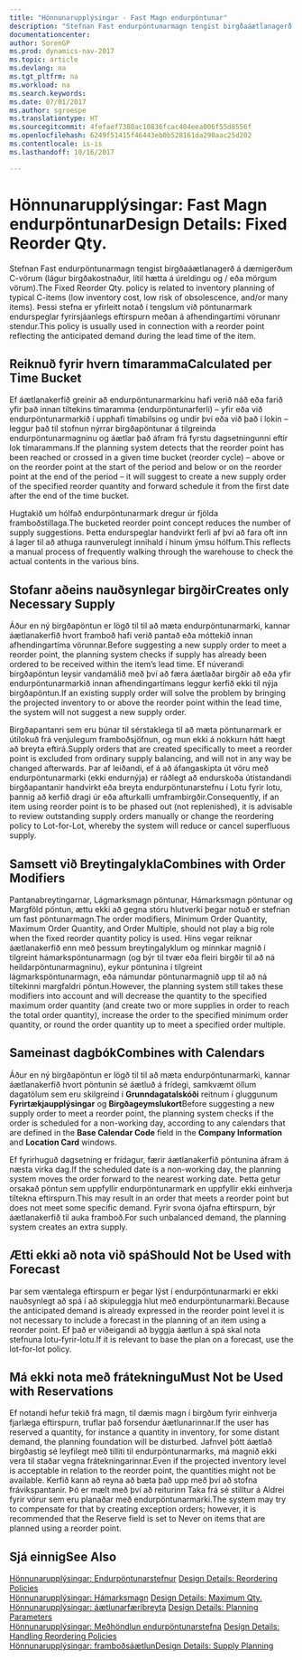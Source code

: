 ```yaml
---
title: "Hönnunarupplýsingar - Fast Magn endurpöntunar"
description: "Stefnan Fast endurpöntunarmagn tengist birgðaáætlanagerð á dæmigerðum C-vörum (lágur birgðakostnaður, lítil hætta á úreldingu og / eða mörgum vörum). Þessi stefna er yfirleitt notað í tengslum við pöntunarmark endurspeglar fyrirsjáanlegs eftirspurn meðan á afhendingartími vörunanr stendur."
documentationcenter: 
author: SorenGP
ms.prod: dynamics-nav-2017
ms.topic: article
ms.devlang: na
ms.tgt_pltfrm: na
ms.workload: na
ms.search.keywords: 
ms.date: 07/01/2017
ms.author: sgroespe
ms.translationtype: HT
ms.sourcegitcommit: 4fefaef7380ac10836fcac404eea006f55d8556f
ms.openlocfilehash: 6249f51415f46443eb0b528161da290aac25d202
ms.contentlocale: is-is
ms.lasthandoff: 10/16/2017

---
```

# <a name="design-details-fixed-reorder-qty"></a><span data-ttu-id="ce45e-104">Hönnunarupplýsingar: Fast Magn endurpöntunar</span><span class="sxs-lookup"><span data-stu-id="ce45e-104">Design Details: Fixed Reorder Qty.</span></span>
<span data-ttu-id="ce45e-105">Stefnan Fast endurpöntunarmagn tengist birgðaáætlanagerð á dæmigerðum C-vörum (lágur birgðakostnaður, lítil hætta á úreldingu og / eða mörgum vörum).</span><span class="sxs-lookup"><span data-stu-id="ce45e-105">The Fixed Reorder Qty. policy is related to inventory planning of typical C-items (low inventory cost, low risk of obsolescence, and/or many items).</span></span> <span data-ttu-id="ce45e-106">Þessi stefna er yfirleitt notað í tengslum við pöntunarmark endurspeglar fyrirsjáanlegs eftirspurn meðan á afhendingartími vörunanr stendur.</span><span class="sxs-lookup"><span data-stu-id="ce45e-106">This policy is usually used in connection with a reorder point reflecting the anticipated demand during the lead time of the item.</span></span>  

## <a name="calculated-per-time-bucket"></a><span data-ttu-id="ce45e-107">Reiknuð fyrir hvern tímaramma</span><span class="sxs-lookup"><span data-stu-id="ce45e-107">Calculated per Time Bucket</span></span>  
 <span data-ttu-id="ce45e-108">Ef áætlanakerfið greinir að endurpöntunarmarkinu hafi verið náð eða farið yfir það innan tiltekins tímaramma (endurpöntunarferli) – yfir eða við endurpöntunarmarkið í upphafi tímabilsins og undir því eða við það í lokin – leggur það til stofnun nýrrar birgðapöntunar á tilgreinda endurpöntunarmagninu og áætlar það áfram frá fyrstu dagsetningunni eftir lok tímarammans.</span><span class="sxs-lookup"><span data-stu-id="ce45e-108">If the planning system detects that the reorder point has been reached or crossed in a given time bucket (reorder cycle) – above or on the reorder point at the start of the period and below or on the reorder point at the end of the period – it will suggest to create a new supply order of the specified reorder quantity and forward schedule it from the first date after the end of the time bucket.</span></span>  

 <span data-ttu-id="ce45e-109">Hugtakið um hólfað endurpöntunarmark dregur úr fjölda framboðstillaga.</span><span class="sxs-lookup"><span data-stu-id="ce45e-109">The bucketed reorder point concept reduces the number of supply suggestions.</span></span> <span data-ttu-id="ce45e-110">Þetta endurspeglar handvirkt ferli af því að fara oft inn á lager til að athuga raunverulegt innihald í hinum ýmsu hólfum.</span><span class="sxs-lookup"><span data-stu-id="ce45e-110">This reflects a manual process of frequently walking through the warehouse to check the actual contents in the various bins.</span></span>  

## <a name="creates-only-necessary-supply"></a><span data-ttu-id="ce45e-111">Stofanr aðeins nauðsynlegar birgðir</span><span class="sxs-lookup"><span data-stu-id="ce45e-111">Creates only Necessary Supply</span></span>  
 <span data-ttu-id="ce45e-112">Áður en ný birgðapöntun er lögð til til að mæta endurpöntunarmarki, kannar áætlanakerfið hvort framboð hafi verið pantað eða móttekið innan afhendingartíma vörunnar.</span><span class="sxs-lookup"><span data-stu-id="ce45e-112">Before suggesting a new supply order to meet a reorder point, the planning system checks if supply has already been ordered to be received within the item’s lead time.</span></span> <span data-ttu-id="ce45e-113">Ef núverandi birgðapöntun leysir vandamálið með því að færa áætlaðar birgðir að eða yfir endurpöntunarmarkið innan afhendingartímans leggur kerfið ekki til nýja birgðapöntun.</span><span class="sxs-lookup"><span data-stu-id="ce45e-113">If an existing supply order will solve the problem by bringing the projected inventory to or above the reorder point within the lead time, the system will not suggest a new supply order.</span></span>  

 <span data-ttu-id="ce45e-114">Birgðapantanri sem eru búnar til sérstaklega til að mæta pöntunarmark er útilokuð frá venjulegum framboðsjöfnun, og mun ekki á nokkurn hátt hægt að breyta eftirá.</span><span class="sxs-lookup"><span data-stu-id="ce45e-114">Supply orders that are created specifically to meet a reorder point is excluded from ordinary supply balancing, and will not in any way be changed afterwards.</span></span> <span data-ttu-id="ce45e-115">Þar af leiðandi, ef á að áfangaskipta út vöru með endurpöntunarmarki (ekki endurnýja) er ráðlegt að endurskoða útistandandi birgðapantanir handvirkt eða breyta endurpöntunarstefnu í Lotu fyrir lotu, þannig að kerfið dragi úr eða afturkalli umframbirgðir.</span><span class="sxs-lookup"><span data-stu-id="ce45e-115">Consequently, if an item using reorder point is to be phased out (not replenished), it is advisable to review outstanding supply orders manually or change the reordering policy to Lot-for-Lot, whereby the system will reduce or cancel superfluous supply.</span></span>  

## <a name="combines-with-order-modifiers"></a><span data-ttu-id="ce45e-116">Samsett við Breytingalykla</span><span class="sxs-lookup"><span data-stu-id="ce45e-116">Combines with Order Modifiers</span></span>  
 <span data-ttu-id="ce45e-117">Pantanabreytingarnar, Lágmarksmagn pöntunar, Hámarksmagn pöntunar og Margföld pöntun, ættu ekki að gegna stóru hlutverki þegar notuð er stefnan um fast pöntunarmagn.</span><span class="sxs-lookup"><span data-stu-id="ce45e-117">The order modifiers, Minimum Order Quantity, Maximum Order Quantity, and Order Multiple, should not play a big role when the fixed reorder quantity policy is used.</span></span> <span data-ttu-id="ce45e-118">Hins vegar reiknar áætlanakerfið enn með þessum breytingalyklum og minnkar magnið í tilgreint hámarkspöntunarmagn (og býr til tvær eða fleiri birgðir til að ná heildarpöntunarmagninu), eykur pöntunina í tilgreint lágmarkspöntunarmagn, eða námundar pöntunarmagnið upp til að ná tiltekinni margfaldri pöntun.</span><span class="sxs-lookup"><span data-stu-id="ce45e-118">However, the planning system still takes these modifiers into account and will decrease the quantity to the specified maximum order quantity (and create two or more supplies in order to reach the total order quantity), increase the order to the specified minimum order quantity, or round the order quantity up to meet a specified order multiple.</span></span>  

## <a name="combines-with-calendars"></a><span data-ttu-id="ce45e-119">Sameinast dagbók</span><span class="sxs-lookup"><span data-stu-id="ce45e-119">Combines with Calendars</span></span>  
 <span data-ttu-id="ce45e-120">Áður en ný birgðapöntun er lögð til til að mæta endurpöntunarmarki, kannar áætlanakerfið hvort pöntunin sé áætluð á frídegi, samkvæmt öllum dagatölum sem eru skilgreind í **Grunndagatalskóði** reitnum í gluggunum **Fyrirtækjaupplýsingar** og **Birgðageymslukort**</span><span class="sxs-lookup"><span data-stu-id="ce45e-120">Before suggesting a new supply order to meet a reorder point, the planning system checks if the order is scheduled for a non-working day, according to any calendars that are defined in the **Base Calendar Code** field in the **Company Information** and **Location Card** windows.</span></span>  

 <span data-ttu-id="ce45e-121">Ef fyrirhuguð dagsetning er frídagur, færir áætlanakerfið pöntunina áfram á næsta virka dag.</span><span class="sxs-lookup"><span data-stu-id="ce45e-121">If the scheduled date is a non-working day, the planning system moves the order forward to the nearest working date.</span></span> <span data-ttu-id="ce45e-122">Þetta getur orsakað pöntun sem uppfyllir endurpöntunarmark en uppfyllir ekki einhverja tiltekna eftirspurn.</span><span class="sxs-lookup"><span data-stu-id="ce45e-122">This may result in an order that meets a reorder point but does not meet some specific demand.</span></span> <span data-ttu-id="ce45e-123">Fyrir svona ójafna eftirspurn, býr áætlanakerfið til auka framboð.</span><span class="sxs-lookup"><span data-stu-id="ce45e-123">For such unbalanced demand, the planning system creates an extra supply.</span></span>  

## <a name="should-not-be-used-with-forecast"></a><span data-ttu-id="ce45e-124">Ætti ekki að nota við spá</span><span class="sxs-lookup"><span data-stu-id="ce45e-124">Should Not be Used with Forecast</span></span>  
 <span data-ttu-id="ce45e-125">Þar sem væntalega eftirspurn er þegar lýst í endurpöntunarmarki er ekki nauðsynlegt að spá í að skipuleggja hlut með endurpöntunarmarki.</span><span class="sxs-lookup"><span data-stu-id="ce45e-125">Because the anticipated demand is already expressed in the reorder point level it is not necessary to include a forecast in the planning of an item using a reorder point.</span></span> <span data-ttu-id="ce45e-126">Ef það er viðeigandi að byggja áætlun á spá skal nota stefnuna lotu-fyrir-lotu.</span><span class="sxs-lookup"><span data-stu-id="ce45e-126">If it is relevant to base the plan on a forecast, use the lot-for-lot policy.</span></span>  

## <a name="must-not-be-used-with-reservations"></a><span data-ttu-id="ce45e-127">Má ekki nota með frátekningu</span><span class="sxs-lookup"><span data-stu-id="ce45e-127">Must Not be Used with Reservations</span></span>  
 <span data-ttu-id="ce45e-128">Ef notandi hefur tekið frá magn, til dæmis magn í birgðum fyrir einhverja fjarlæga eftirspurn, truflar það forsendur áætlunarinnar.</span><span class="sxs-lookup"><span data-stu-id="ce45e-128">If the user has reserved a quantity, for instance a quantity in inventory, for some distant demand, the planning foundation will be disturbed.</span></span> <span data-ttu-id="ce45e-129">Jafnvel þótt áætlað birgðastig sé leyfilegt með tilliti til endurpöntunarmarks, má magnið ekki vera til staðar vegna frátekningarinnar.</span><span class="sxs-lookup"><span data-stu-id="ce45e-129">Even if the projected inventory level is acceptable in relation to the reorder point, the quantities might not be available.</span></span> <span data-ttu-id="ce45e-130">Kerfið kann að reyna að bæta það upp með því að stofna frávikspantanir. Þó er mælt með því að reiturinn Taka frá sé stilltur á Aldrei fyrir vörur sem eru planaðar með endurpöntunarmarki.</span><span class="sxs-lookup"><span data-stu-id="ce45e-130">The system may try to compensate for that by creating exception orders; however, it is recommended that the Reserve field is set to Never on items that are planned using a reorder point.</span></span>  

## <a name="see-also"></a><span data-ttu-id="ce45e-131">Sjá einnig</span><span class="sxs-lookup"><span data-stu-id="ce45e-131">See Also</span></span>  
 <span data-ttu-id="ce45e-132">[Hönnunarupplýsingar: Endurpöntunarstefnur](design-details-reordering-policies.md) </span><span class="sxs-lookup"><span data-stu-id="ce45e-132">[Design Details: Reordering Policies](design-details-reordering-policies.md) </span></span>  
 <span data-ttu-id="ce45e-133">[Hönnunarupplýsingar: Hámarksmagn](design-details-maximum-qty.md) </span><span class="sxs-lookup"><span data-stu-id="ce45e-133">[Design Details: Maximum Qty.](design-details-maximum-qty.md) </span></span>  
 <span data-ttu-id="ce45e-134">[Hönnunarupplýsingar: áætlunarfæribreyta](design-details-planning-parameters.md) </span><span class="sxs-lookup"><span data-stu-id="ce45e-134">[Design Details: Planning Parameters](design-details-planning-parameters.md) </span></span>  
 <span data-ttu-id="ce45e-135">[Hönnunarupplýsingar: Meðhöndlun endurpöntunarstefna](design-details-handling-reordering-policies.md) </span><span class="sxs-lookup"><span data-stu-id="ce45e-135">[Design Details: Handling Reordering Policies](design-details-handling-reordering-policies.md) </span></span>  
 [<span data-ttu-id="ce45e-136">Hönnunarupplýsingar: framboðsáætlun</span><span class="sxs-lookup"><span data-stu-id="ce45e-136">Design Details: Supply Planning</span></span>](design-details-supply-planning.md)

